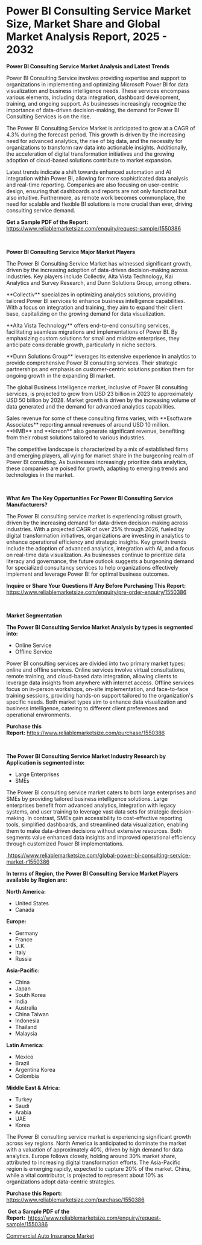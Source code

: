 <p><h1>Power BI Consulting Service Market Size, Market Share and Global Market Analysis Report, 2025 - 2032</h1></p><p><strong>Power BI Consulting Service Market Analysis and Latest Trends</strong></p>
<p><p>Power BI Consulting Service involves providing expertise and support to organizations in implementing and optimizing Microsoft Power BI for data visualization and business intelligence needs. These services encompass various elements, including data integration, dashboard development, training, and ongoing support. As businesses increasingly recognize the importance of data-driven decision-making, the demand for Power BI Consulting Services is on the rise.</p><p>The Power BI Consulting Service Market is anticipated to grow at a CAGR of 4.3% during the forecast period. This growth is driven by the increasing need for advanced analytics, the rise of big data, and the necessity for organizations to transform raw data into actionable insights. Additionally, the acceleration of digital transformation initiatives and the growing adoption of cloud-based solutions contribute to market expansion. </p><p>Latest trends indicate a shift towards enhanced automation and AI integration within Power BI, allowing for more sophisticated data analysis and real-time reporting. Companies are also focusing on user-centric design, ensuring that dashboards and reports are not only functional but also intuitive. Furthermore, as remote work becomes commonplace, the need for scalable and flexible BI solutions is more crucial than ever, driving consulting service demand.</p></p>
<p><strong>Get a Sample PDF of the Report:&nbsp;</strong> <a href="https://www.reliablemarketsize.com/enquiry/request-sample/1550386?utm_campaign=3075&utm_medium=2&utm_source=Github&utm_content=ia&utm_term=09032025&utm_id=power-bi-consulting-service">https://www.reliablemarketsize.com/enquiry/request-sample/1550386</a></p>
<p>&nbsp;</p>
<p><strong>Power BI Consulting Service Major Market Players</strong></p>
<p><p>The Power BI Consulting Service Market has witnessed significant growth, driven by the increasing adoption of data-driven decision-making across industries. Key players include Collectiv, Alta Vista Technology, Kai Analytics and Survey Research, and Dunn Solutions Group, among others.</p><p>**Collectiv** specializes in optimizing analytics solutions, providing tailored Power BI services to enhance business intelligence capabilities. With a focus on integration and training, they aim to expand their client base, capitalizing on the growing demand for data visualization.</p><p>**Alta Vista Technology** offers end-to-end consulting services, facilitating seamless migrations and implementations of Power BI. By emphasizing custom solutions for small and midsize enterprises, they anticipate considerable growth, particularly in niche sectors.</p><p>**Dunn Solutions Group** leverages its extensive experience in analytics to provide comprehensive Power BI consulting services. Their strategic partnerships and emphasis on customer-centric solutions position them for ongoing growth in the expanding BI market.</p><p>The global Business Intelligence market, inclusive of Power BI consulting services, is projected to grow from USD 23 billion in 2023 to approximately USD 50 billion by 2028. Market growth is driven by the increasing volume of data generated and the demand for advanced analytics capabilities.</p><p>Sales revenue for some of these consulting firms varies, with **Esoftware Associates** reporting annual revenues of around USD 10 million. **HMB** and **Icreon** also generate significant revenue, benefiting from their robust solutions tailored to various industries.</p><p>The competitive landscape is characterized by a mix of established firms and emerging players, all vying for market share in the burgeoning realm of Power BI consulting. As businesses increasingly prioritize data analytics, these companies are poised for growth, adapting to emerging trends and technologies in the market.</p></p>
<p>&nbsp;</p>
<p><strong>What Are The Key Opportunities For Power BI Consulting Service Manufacturers?</strong></p>
<p><p>The Power BI consulting service market is experiencing robust growth, driven by the increasing demand for data-driven decision-making across industries. With a projected CAGR of over 25% through 2026, fueled by digital transformation initiatives, organizations are investing in analytics to enhance operational efficiency and strategic insights. Key growth trends include the adoption of advanced analytics, integration with AI, and a focus on real-time data visualization. As businesses continue to prioritize data literacy and governance, the future outlook suggests a burgeoning demand for specialized consultancy services to help organizations effectively implement and leverage Power BI for optimal business outcomes.</p></p>
<p><strong>Inquire or Share Your Questions If Any Before Purchasing This Report:</strong> <a href="https://www.reliablemarketsize.com/enquiry/pre-order-enquiry/1550386?utm_campaign=3075&utm_medium=2&utm_source=Github&utm_content=ia&utm_term=09032025&utm_id=power-bi-consulting-service">https://www.reliablemarketsize.com/enquiry/pre-order-enquiry/1550386</a></p>
<p>&nbsp;</p>
<p><strong>Market Segmentation</strong></p>
<p><strong>The Power BI Consulting Service Market Analysis by types is segmented into:</strong></p>
<p><ul><li>Online Service</li><li>Offline Service</li></ul></p>
<p><p>Power BI consulting services are divided into two primary market types: online and offline services. Online services involve virtual consultations, remote training, and cloud-based data integration, allowing clients to leverage data insights from anywhere with internet access. Offline services focus on in-person workshops, on-site implementation, and face-to-face training sessions, providing hands-on support tailored to the organization's specific needs. Both market types aim to enhance data visualization and business intelligence, catering to different client preferences and operational environments.</p></p>
<p><strong>Purchase this Report:&nbsp;</strong><a href="https://www.reliablemarketsize.com/purchase/1550386?utm_campaign=3075&utm_medium=2&utm_source=Github&utm_content=ia&utm_term=09032025&utm_id=power-bi-consulting-service">https://www.reliablemarketsize.com/purchase/1550386</a></p>
<p>&nbsp;</p>
<p><strong>The Power BI Consulting Service Market Industry Research by Application is segmented into:</strong></p>
<p><ul><li>Large Enterprises</li><li>SMEs</li></ul></p>
<p><p>The Power BI consulting service market caters to both large enterprises and SMEs by providing tailored business intelligence solutions. Large enterprises benefit from advanced analytics, integration with legacy systems, and user training to leverage vast data sets for strategic decision-making. In contrast, SMEs gain accessibility to cost-effective reporting tools, simplified dashboards, and streamlined data visualization, enabling them to make data-driven decisions without extensive resources. Both segments value enhanced data insights and improved operational efficiency through customized Power BI implementations.</p></p>
<p><a href="https://www.reliablemarketsize.com/global-power-bi-consulting-service-market-r1550386?utm_campaign=3075&utm_medium=2&utm_source=Github&utm_content=ia&utm_term=09032025&utm_id=power-bi-consulting-service">&nbsp;https://www.reliablemarketsize.com/global-power-bi-consulting-service-market-r1550386</a></p>
<p><strong>In terms of Region, the Power BI Consulting Service Market Players available by Region are:</strong></p>
<p>
    <p> <strong> North America: </strong>
        <ul>
            <li>United States</li>
            <li>Canada</li>
        </ul>
        </p> 
    <p> <strong> Europe: </strong>
        <ul>
            <li>Germany</li>
            <li>France</li>
            <li>U.K.</li>
            <li>Italy</li>
            <li>Russia</li>
        </ul>
        </p> 
    <p> <strong> Asia-Pacific: </strong>
        <ul>
            <li>China</li>
            <li>Japan</li>
            <li>South Korea</li>
            <li>India</li>
            <li>Australia</li>
            <li>China Taiwan</li>
            <li>Indonesia</li>
            <li>Thailand</li>
            <li>Malaysia</li>
        </ul>
        </p> 
    <p> <strong> Latin America: </strong>
        <ul>
            <li>Mexico</li>
            <li>Brazil</li>
            <li>Argentina Korea</li>
            <li>Colombia</li>
        </ul>
        </p> 
    <p> <strong> Middle East & Africa: </strong>
        <ul>
            <li>Turkey</li>
            <li>Saudi</li>
            <li>Arabia</li>
            <li>UAE</li>
            <li>Korea</li>
        </ul>
    </p>
    </p>
<p><p>The Power BI consulting service market is experiencing significant growth across key regions. North America is anticipated to dominate the market with a valuation of approximately 40%, driven by high demand for data analytics. Europe follows closely, holding around 30% market share, attributed to increasing digital transformation efforts. The Asia-Pacific region is emerging rapidly, expected to capture 20% of the market. China, while a vital contributor, is projected to represent about 10% as organizations adopt data-centric strategies.</p></p>
<p><strong>Purchase this Report: </strong><a href="https://www.reliablemarketsize.com/purchase/1550386?utm_campaign=3075&utm_medium=2&utm_source=Github&utm_content=ia&utm_term=09032025&utm_id=power-bi-consulting-service">https://www.reliablemarketsize.com/purchase/1550386</a></p>
<p>&nbsp;<strong>Get a Sample PDF of the Report:&nbsp;&nbsp;</strong><a href="https://www.reliablemarketsize.com/enquiry/request-sample/1550386?utm_campaign=3075&utm_medium=2&utm_source=Github&utm_content=ia&utm_term=09032025&utm_id=power-bi-consulting-service">https://www.reliablemarketsize.com/enquiry/request-sample/1550386</a></p>
<p><strong></strong></p>
<p><p><a href="https://github.com/hunanuzmez/Market-Research-Report-List-1/blob/main/commercial-auto-insurance-market.md?utm_campaign=3075&utm_medium=2&utm_source=Github&utm_content=ia&utm_term=09032025&utm_id=power-bi-consulting-service">Commercial Auto Insurance Market</a></p></p>